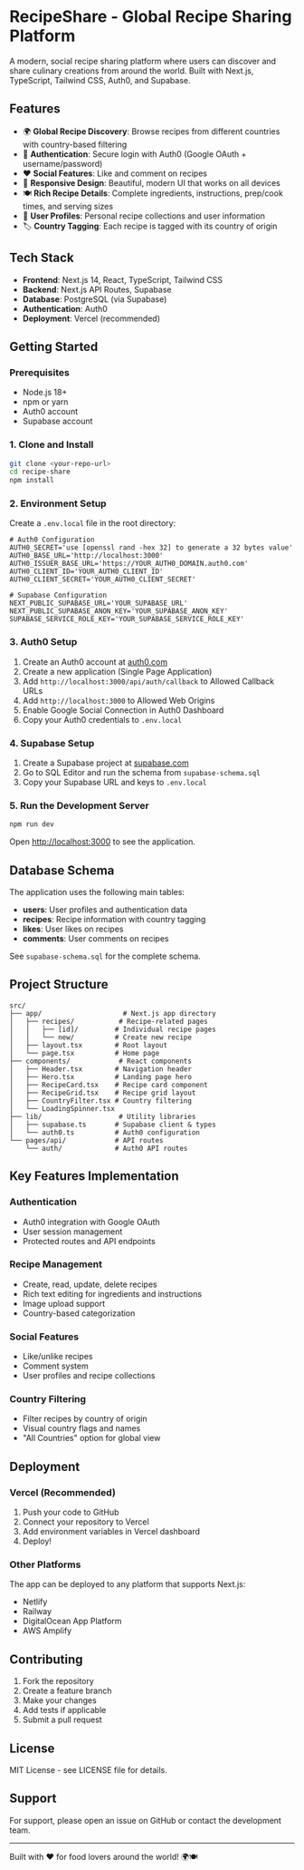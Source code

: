 # RecipeShare - Global Recipe Sharing Platform

A modern, social recipe sharing platform where users can discover and share culinary creations from around the world. Built with Next.js, TypeScript, Tailwind CSS, Auth0, and Supabase.

## Features

- 🌍 **Global Recipe Discovery**: Browse recipes from different countries with country-based filtering
- 🔐 **Authentication**: Secure login with Auth0 (Google OAuth + username/password)
- ❤️ **Social Features**: Like and comment on recipes
- 📱 **Responsive Design**: Beautiful, modern UI that works on all devices
- 🍽️ **Rich Recipe Details**: Complete ingredients, instructions, prep/cook times, and serving sizes
- 👤 **User Profiles**: Personal recipe collections and user information
- 🏷️ **Country Tagging**: Each recipe is tagged with its country of origin

## Tech Stack

- **Frontend**: Next.js 14, React, TypeScript, Tailwind CSS
- **Backend**: Next.js API Routes, Supabase
- **Database**: PostgreSQL (via Supabase)
- **Authentication**: Auth0
- **Deployment**: Vercel (recommended)

## Getting Started

### Prerequisites

- Node.js 18+ 
- npm or yarn
- Auth0 account
- Supabase account

### 1. Clone and Install

```bash
git clone <your-repo-url>
cd recipe-share
npm install
```

### 2. Environment Setup

Create a `.env.local` file in the root directory:

```env
# Auth0 Configuration
AUTH0_SECRET='use [openssl rand -hex 32] to generate a 32 bytes value'
AUTH0_BASE_URL='http://localhost:3000'
AUTH0_ISSUER_BASE_URL='https://YOUR_AUTH0_DOMAIN.auth0.com'
AUTH0_CLIENT_ID='YOUR_AUTH0_CLIENT_ID'
AUTH0_CLIENT_SECRET='YOUR_AUTH0_CLIENT_SECRET'

# Supabase Configuration
NEXT_PUBLIC_SUPABASE_URL='YOUR_SUPABASE_URL'
NEXT_PUBLIC_SUPABASE_ANON_KEY='YOUR_SUPABASE_ANON_KEY'
SUPABASE_SERVICE_ROLE_KEY='YOUR_SUPABASE_SERVICE_ROLE_KEY'
```

### 3. Auth0 Setup

1. Create an Auth0 account at [auth0.com](https://auth0.com)
2. Create a new application (Single Page Application)
3. Add `http://localhost:3000/api/auth/callback` to Allowed Callback URLs
4. Add `http://localhost:3000` to Allowed Web Origins
5. Enable Google Social Connection in Auth0 Dashboard
6. Copy your Auth0 credentials to `.env.local`

### 4. Supabase Setup

1. Create a Supabase project at [supabase.com](https://supabase.com)
2. Go to SQL Editor and run the schema from `supabase-schema.sql`
3. Copy your Supabase URL and keys to `.env.local`

### 5. Run the Development Server

```bash
npm run dev
```

Open [http://localhost:3000](http://localhost:3000) to see the application.

## Database Schema

The application uses the following main tables:

- **users**: User profiles and authentication data
- **recipes**: Recipe information with country tagging
- **likes**: User likes on recipes
- **comments**: User comments on recipes

See `supabase-schema.sql` for the complete schema.

## Project Structure

```
src/
├── app/                    # Next.js app directory
│   ├── recipes/           # Recipe-related pages
│   │   ├── [id]/         # Individual recipe pages
│   │   └── new/          # Create new recipe
│   ├── layout.tsx        # Root layout
│   └── page.tsx          # Home page
├── components/            # React components
│   ├── Header.tsx        # Navigation header
│   ├── Hero.tsx          # Landing page hero
│   ├── RecipeCard.tsx    # Recipe card component
│   ├── RecipeGrid.tsx    # Recipe grid layout
│   ├── CountryFilter.tsx # Country filtering
│   └── LoadingSpinner.tsx
├── lib/                   # Utility libraries
│   ├── supabase.ts       # Supabase client & types
│   └── auth0.ts          # Auth0 configuration
└── pages/api/            # API routes
    └── auth/             # Auth0 API routes
```

## Key Features Implementation

### Authentication
- Auth0 integration with Google OAuth
- User session management
- Protected routes and API endpoints

### Recipe Management
- Create, read, update, delete recipes
- Rich text editing for ingredients and instructions
- Image upload support
- Country-based categorization

### Social Features
- Like/unlike recipes
- Comment system
- User profiles and recipe collections

### Country Filtering
- Filter recipes by country of origin
- Visual country flags and names
- "All Countries" option for global view

## Deployment

### Vercel (Recommended)

1. Push your code to GitHub
2. Connect your repository to Vercel
3. Add environment variables in Vercel dashboard
4. Deploy!

### Other Platforms

The app can be deployed to any platform that supports Next.js:
- Netlify
- Railway
- DigitalOcean App Platform
- AWS Amplify

## Contributing

1. Fork the repository
2. Create a feature branch
3. Make your changes
4. Add tests if applicable
5. Submit a pull request

## License

MIT License - see LICENSE file for details.

## Support

For support, please open an issue on GitHub or contact the development team.

---

Built with ❤️ for food lovers around the world! 🌍🍽️